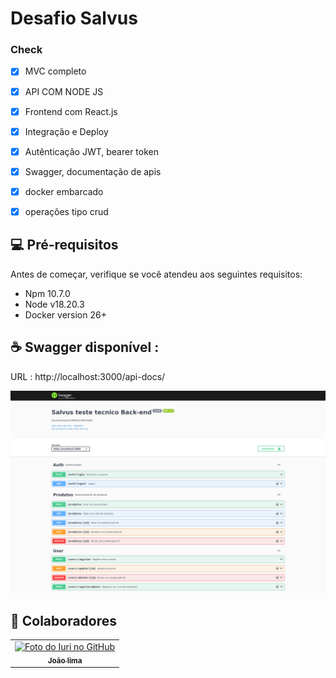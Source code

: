 # Desafio Salvus

### Check

- [x] MVC completo
- [x] API COM NODE JS
- [x] Frontend com React.js
- [x] Integração e Deploy
- [x] Autênticação JWT, bearer token
- [x] Swagger, documentação de apis
- [x] docker embarcado
- [x] operações tipo crud


## 💻 Pré-requisitos

Antes de começar, verifique se você atendeu aos seguintes requisitos:

- Npm 10.7.0
- Node v18.20.3
- Docker version 26+

## ☕  Swagger disponível :

URL : http://localhost:3000/api-docs/

![alt text](image.png)

## 🤝 Colaboradores

<table>
  <tr>
    <td align="center">
      <a href="https://www.linkedin.com/in/jo%C3%A3o-vitor-de-lima-74441b1b1/" title="Linkedin">
        <img src="https://avatars.githubusercontent.com/u/107968321?v=4" width="100px;" alt="Foto do Iuri no GitHub"/><br>
        <sub>
          <b>João lima</b>
        </sub>
      </a>
    </td>
  </tr>
</table>